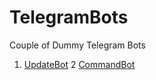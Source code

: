 # TelegramBots

Couple of Dummy Telegram Bots


1) [UpdateBot](UpdateBot/README.md)
2  [CommandBot](CommandBot/README.md)
